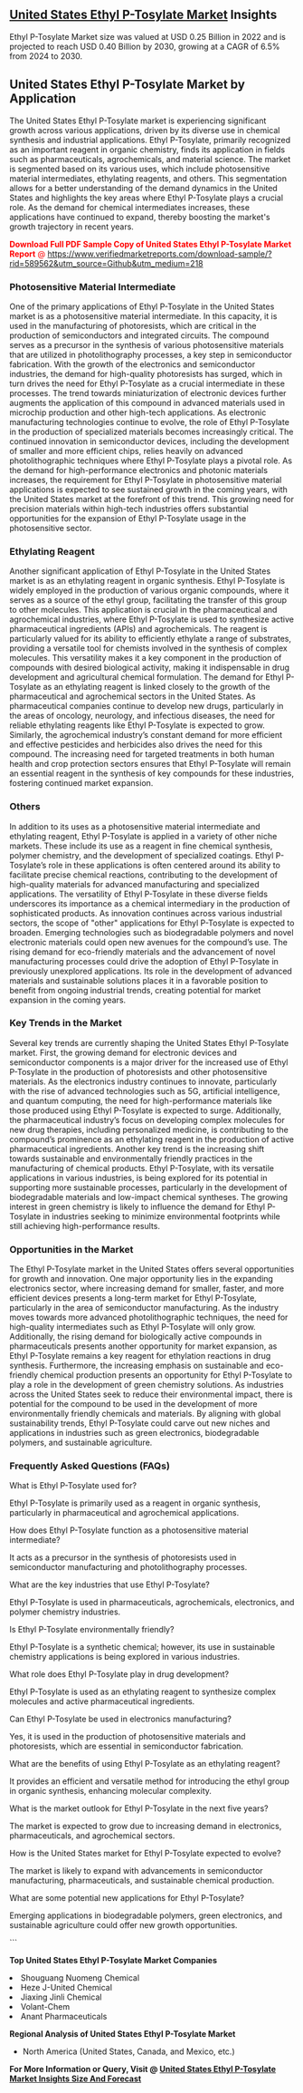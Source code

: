 <h2><a href="https://www.verifiedmarketreports.com/download-sample/?rid=589562&amp;utm_source=Github&amp;utm_medium=218" target="_blank">United States Ethyl P-Tosylate Market</a> Insights</h2><p>Ethyl P-Tosylate Market size was valued at USD 0.25 Billion in 2022 and is projected to reach USD 0.40 Billion by 2030, growing at a CAGR of 6.5% from 2024 to 2030.</p><p> <h2>United States Ethyl P-Tosylate Market by Application</h2> <p>The United States Ethyl P-Tosylate market is experiencing significant growth across various applications, driven by its diverse use in chemical synthesis and industrial applications. Ethyl P-Tosylate, primarily recognized as an important reagent in organic chemistry, finds its application in fields such as pharmaceuticals, agrochemicals, and material science. The market is segmented based on its various uses, which include photosensitive material intermediates, ethylating reagents, and others. This segmentation allows for a better understanding of the demand dynamics in the United States and highlights the key areas where Ethyl P-Tosylate plays a crucial role. As the demand for chemical intermediates increases, these applications have continued to expand, thereby boosting the market's growth trajectory in recent years. <p><span class=""><span style="color: #ff0000;"><strong>Download Full PDF Sample Copy of United States Ethyl P-Tosylate Market Report</strong> @ </span><a href="https://www.verifiedmarketreports.com/download-sample/?rid=589562&amp;utm_source=Github&amp;utm_medium=218" target="_blank">https://www.verifiedmarketreports.com/download-sample/?rid=589562&amp;utm_source=Github&amp;utm_medium=218</a></span></p> <h3>Photosensitive Material Intermediate</h3> <p>One of the primary applications of Ethyl P-Tosylate in the United States market is as a photosensitive material intermediate. In this capacity, it is used in the manufacturing of photoresists, which are critical in the production of semiconductors and integrated circuits. The compound serves as a precursor in the synthesis of various photosensitive materials that are utilized in photolithography processes, a key step in semiconductor fabrication. With the growth of the electronics and semiconductor industries, the demand for high-quality photoresists has surged, which in turn drives the need for Ethyl P-Tosylate as a crucial intermediate in these processes. The trend towards miniaturization of electronic devices further augments the application of this compound in advanced materials used in microchip production and other high-tech applications. As electronic manufacturing technologies continue to evolve, the role of Ethyl P-Tosylate in the production of specialized materials becomes increasingly critical. The continued innovation in semiconductor devices, including the development of smaller and more efficient chips, relies heavily on advanced photolithographic techniques where Ethyl P-Tosylate plays a pivotal role. As the demand for high-performance electronics and photonic materials increases, the requirement for Ethyl P-Tosylate in photosensitive material applications is expected to see sustained growth in the coming years, with the United States market at the forefront of this trend. This growing need for precision materials within high-tech industries offers substantial opportunities for the expansion of Ethyl P-Tosylate usage in the photosensitive sector. <h3>Ethylating Reagent</h3> <p>Another significant application of Ethyl P-Tosylate in the United States market is as an ethylating reagent in organic synthesis. Ethyl P-Tosylate is widely employed in the production of various organic compounds, where it serves as a source of the ethyl group, facilitating the transfer of this group to other molecules. This application is crucial in the pharmaceutical and agrochemical industries, where Ethyl P-Tosylate is used to synthesize active pharmaceutical ingredients (APIs) and agrochemicals. The reagent is particularly valued for its ability to efficiently ethylate a range of substrates, providing a versatile tool for chemists involved in the synthesis of complex molecules. This versatility makes it a key component in the production of compounds with desired biological activity, making it indispensable in drug development and agricultural chemical formulation. The demand for Ethyl P-Tosylate as an ethylating reagent is linked closely to the growth of the pharmaceutical and agrochemical sectors in the United States. As pharmaceutical companies continue to develop new drugs, particularly in the areas of oncology, neurology, and infectious diseases, the need for reliable ethylating reagents like Ethyl P-Tosylate is expected to grow. Similarly, the agrochemical industry’s constant demand for more efficient and effective pesticides and herbicides also drives the need for this compound. The increasing need for targeted treatments in both human health and crop protection sectors ensures that Ethyl P-Tosylate will remain an essential reagent in the synthesis of key compounds for these industries, fostering continued market expansion. <h3>Others</h3> <p>In addition to its uses as a photosensitive material intermediate and ethylating reagent, Ethyl P-Tosylate is applied in a variety of other niche markets. These include its use as a reagent in fine chemical synthesis, polymer chemistry, and the development of specialized coatings. Ethyl P-Tosylate’s role in these applications is often centered around its ability to facilitate precise chemical reactions, contributing to the development of high-quality materials for advanced manufacturing and specialized applications. The versatility of Ethyl P-Tosylate in these diverse fields underscores its importance as a chemical intermediary in the production of sophisticated products. As innovation continues across various industrial sectors, the scope of "other" applications for Ethyl P-Tosylate is expected to broaden. Emerging technologies such as biodegradable polymers and novel electronic materials could open new avenues for the compound’s use. The rising demand for eco-friendly materials and the advancement of novel manufacturing processes could drive the adoption of Ethyl P-Tosylate in previously unexplored applications. Its role in the development of advanced materials and sustainable solutions places it in a favorable position to benefit from ongoing industrial trends, creating potential for market expansion in the coming years. <h3>Key Trends in the Market</h3> <p>Several key trends are currently shaping the United States Ethyl P-Tosylate market. First, the growing demand for electronic devices and semiconductor components is a major driver for the increased use of Ethyl P-Tosylate in the production of photoresists and other photosensitive materials. As the electronics industry continues to innovate, particularly with the rise of advanced technologies such as 5G, artificial intelligence, and quantum computing, the need for high-performance materials like those produced using Ethyl P-Tosylate is expected to surge. Additionally, the pharmaceutical industry’s focus on developing complex molecules for new drug therapies, including personalized medicine, is contributing to the compound’s prominence as an ethylating reagent in the production of active pharmaceutical ingredients. Another key trend is the increasing shift towards sustainable and environmentally friendly practices in the manufacturing of chemical products. Ethyl P-Tosylate, with its versatile applications in various industries, is being explored for its potential in supporting more sustainable processes, particularly in the development of biodegradable materials and low-impact chemical syntheses. The growing interest in green chemistry is likely to influence the demand for Ethyl P-Tosylate in industries seeking to minimize environmental footprints while still achieving high-performance results. <h3>Opportunities in the Market</h3> <p>The Ethyl P-Tosylate market in the United States offers several opportunities for growth and innovation. One major opportunity lies in the expanding electronics sector, where increasing demand for smaller, faster, and more efficient devices presents a long-term market for Ethyl P-Tosylate, particularly in the area of semiconductor manufacturing. As the industry moves towards more advanced photolithographic techniques, the need for high-quality intermediates such as Ethyl P-Tosylate will only grow. Additionally, the rising demand for biologically active compounds in pharmaceuticals presents another opportunity for market expansion, as Ethyl P-Tosylate remains a key reagent for ethylation reactions in drug synthesis. Furthermore, the increasing emphasis on sustainable and eco-friendly chemical production presents an opportunity for Ethyl P-Tosylate to play a role in the development of green chemistry solutions. As industries across the United States seek to reduce their environmental impact, there is potential for the compound to be used in the development of more environmentally friendly chemicals and materials. By aligning with global sustainability trends, Ethyl P-Tosylate could carve out new niches and applications in industries such as green electronics, biodegradable polymers, and sustainable agriculture. <h3>Frequently Asked Questions (FAQs)</h3> <p>What is Ethyl P-Tosylate used for?</p> <p>Ethyl P-Tosylate is primarily used as a reagent in organic synthesis, particularly in pharmaceutical and agrochemical applications.</p> <p>How does Ethyl P-Tosylate function as a photosensitive material intermediate?</p> <p>It acts as a precursor in the synthesis of photoresists used in semiconductor manufacturing and photolithography processes.</p> <p>What are the key industries that use Ethyl P-Tosylate?</p> <p>Ethyl P-Tosylate is used in pharmaceuticals, agrochemicals, electronics, and polymer chemistry industries.</p> <p>Is Ethyl P-Tosylate environmentally friendly?</p> <p>Ethyl P-Tosylate is a synthetic chemical; however, its use in sustainable chemistry applications is being explored in various industries.</p> <p>What role does Ethyl P-Tosylate play in drug development?</p> <p>Ethyl P-Tosylate is used as an ethylating reagent to synthesize complex molecules and active pharmaceutical ingredients.</p> <p>Can Ethyl P-Tosylate be used in electronics manufacturing?</p> <p>Yes, it is used in the production of photosensitive materials and photoresists, which are essential in semiconductor fabrication.</p> <p>What are the benefits of using Ethyl P-Tosylate as an ethylating reagent?</p> <p>It provides an efficient and versatile method for introducing the ethyl group in organic synthesis, enhancing molecular complexity.</p> <p>What is the market outlook for Ethyl P-Tosylate in the next five years?</p> <p>The market is expected to grow due to increasing demand in electronics, pharmaceuticals, and agrochemical sectors.</p> <p>How is the United States market for Ethyl P-Tosylate expected to evolve?</p> <p>The market is likely to expand with advancements in semiconductor manufacturing, pharmaceuticals, and sustainable chemical production.</p> <p>What are some potential new applications for Ethyl P-Tosylate?</p> <p>Emerging applications in biodegradable polymers, green electronics, and sustainable agriculture could offer new growth opportunities.</p> ```</p><p><strong>Top United States Ethyl P-Tosylate Market Companies</strong></p><div data-test-id=""><p><li>Shouguang Nuomeng Chemical</li><li> Heze J-United Chemical</li><li> Jiaxing Jinli Chemical</li><li> Volant-Chem</li><li> Anant Pharmaceuticals</li></p><div><strong>Regional Analysis of&nbsp;United States Ethyl P-Tosylate Market</strong></div><ul><li dir="ltr"><p dir="ltr">North America&nbsp;(United States, Canada, and Mexico, etc.)</p></li></ul><p><strong>For More Information or Query, Visit @&nbsp;</strong><strong><a href="https://www.verifiedmarketreports.com/product/ethyl-p-tosylate-market/?utm_source=Github&amp;utm_medium=218" target="_blank">United States Ethyl P-Tosylate Market Insights Size And Forecast</a></strong></p></div>
